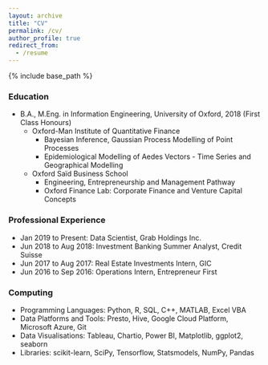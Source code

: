 ```yaml
---
layout: archive
title: "CV"
permalink: /cv/
author_profile: true
redirect_from:
  - /resume
---
```


{% include base_path %}

### Education
* B.A., M.Eng. in Information Engineering, University of Oxford, 2018 (First Class Honours)
  * Oxford-Man Institute of Quantitative Finance
    * Bayesian Inference, Gaussian Process Modelling of Point Processes
    * Epidemiological Modelling of Aedes Vectors - Time Series and Geographical Modelling
  * Oxford Saïd Business School
    * Engineering, Entrepreneurship and Management Pathway
    * Oxford Finance Lab: Corporate Finance and Venture Capital Concepts
    

### Professional Experience
* Jan 2019 to Present:       Data Scientist, Grab Holdings Inc.
* Jun 2018 to Aug 2018:      Investment Banking Summer Analyst, Credit Suisse
* Jun 2017 to Aug 2017:      Real Estate Investments Intern, GIC
* Jun 2016 to Sep 2016:      Operations Intern, Entrepreneur First

### Computing
* Programming Languages: Python, R, SQL, C++, MATLAB, Excel VBA
* Data Platforms and Tools: Presto, Hive, Google Cloud Platform, Microsoft Azure, Git
* Data Visualisations: Tableau, Chartio, Power BI, Matplotlib, ggplot2, seaborn
* Libraries: scikit-learn, SciPy, Tensorflow, Statsmodels, NumPy, Pandas
